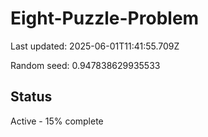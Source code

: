 # Eight-Puzzle-Problem

Last updated: 2025-06-01T11:41:55.709Z

Random seed: 0.947838629935533

## Status

Active - 15% complete